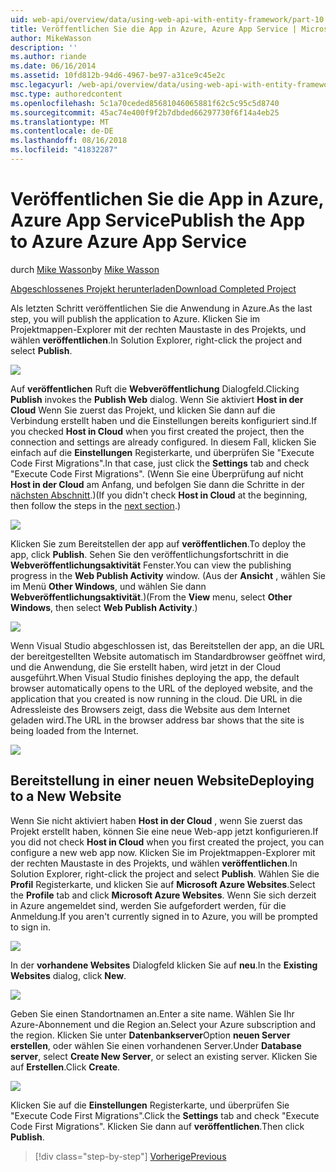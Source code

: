 ```yaml
---
uid: web-api/overview/data/using-web-api-with-entity-framework/part-10
title: Veröffentlichen Sie die App in Azure, Azure App Service | Microsoft-Dokumentation
author: MikeWasson
description: ''
ms.author: riande
ms.date: 06/16/2014
ms.assetid: 10fd812b-94d6-4967-be97-a31ce9c45e2c
msc.legacyurl: /web-api/overview/data/using-web-api-with-entity-framework/part-10
msc.type: authoredcontent
ms.openlocfilehash: 5c1a70ceded85681046065881f62c5c95c5d8740
ms.sourcegitcommit: 45ac74e400f9f2b7dbded66297730f6f14a4eb25
ms.translationtype: MT
ms.contentlocale: de-DE
ms.lasthandoff: 08/16/2018
ms.locfileid: "41832287"
---
```

<a name="publish-the-app-to-azure-azure-app-service"></a><span data-ttu-id="5b7e0-102">Veröffentlichen Sie die App in Azure, Azure App Service</span><span class="sxs-lookup"><span data-stu-id="5b7e0-102">Publish the App to Azure Azure App Service</span></span>
====================
<span data-ttu-id="5b7e0-103">durch [Mike Wasson](https://github.com/MikeWasson)</span><span class="sxs-lookup"><span data-stu-id="5b7e0-103">by [Mike Wasson](https://github.com/MikeWasson)</span></span>

[<span data-ttu-id="5b7e0-104">Abgeschlossenes Projekt herunterladen</span><span class="sxs-lookup"><span data-stu-id="5b7e0-104">Download Completed Project</span></span>](https://github.com/MikeWasson/BookService)

<span data-ttu-id="5b7e0-105">Als letzten Schritt veröffentlichen Sie die Anwendung in Azure.</span><span class="sxs-lookup"><span data-stu-id="5b7e0-105">As the last step, you will publish the application to Azure.</span></span> <span data-ttu-id="5b7e0-106">Klicken Sie im Projektmappen-Explorer mit der rechten Maustaste in des Projekts, und wählen **veröffentlichen**.</span><span class="sxs-lookup"><span data-stu-id="5b7e0-106">In Solution Explorer, right-click the project and select **Publish**.</span></span>

![](part-10/_static/image1.png)

<span data-ttu-id="5b7e0-107">Auf **veröffentlichen** Ruft die **Webveröffentlichung** Dialogfeld.</span><span class="sxs-lookup"><span data-stu-id="5b7e0-107">Clicking **Publish** invokes the **Publish Web** dialog.</span></span> <span data-ttu-id="5b7e0-108">Wenn Sie aktiviert **Host in der Cloud** Wenn Sie zuerst das Projekt, und klicken Sie dann auf die Verbindung erstellt haben und die Einstellungen bereits konfiguriert sind.</span><span class="sxs-lookup"><span data-stu-id="5b7e0-108">If you checked **Host in Cloud** when you first created the project, then the connection and settings are already configured.</span></span> <span data-ttu-id="5b7e0-109">In diesem Fall, klicken Sie einfach auf die **Einstellungen** Registerkarte, und überprüfen Sie &quot;Execute Code First Migrations&quot;.</span><span class="sxs-lookup"><span data-stu-id="5b7e0-109">In that case, just click the **Settings** tab and check &quot;Execute Code First Migrations&quot;.</span></span> <span data-ttu-id="5b7e0-110">(Wenn Sie eine Überprüfung auf nicht **Host in der Cloud** am Anfang, und befolgen Sie dann die Schritte in der [nächsten Abschnitt](#new-website).)</span><span class="sxs-lookup"><span data-stu-id="5b7e0-110">(If you didn't check **Host in Cloud** at the beginning, then follow the steps in the [next section](#new-website).)</span></span>

[![](part-10/_static/image3.png)](part-10/_static/image2.png)

<span data-ttu-id="5b7e0-111">Klicken Sie zum Bereitstellen der app auf **veröffentlichen**.</span><span class="sxs-lookup"><span data-stu-id="5b7e0-111">To deploy the app, click **Publish**.</span></span> <span data-ttu-id="5b7e0-112">Sehen Sie den veröffentlichungsfortschritt in die **Webveröffentlichungsaktivität** Fenster.</span><span class="sxs-lookup"><span data-stu-id="5b7e0-112">You can view the publishing progress in the **Web Publish Activity** window.</span></span> <span data-ttu-id="5b7e0-113">(Aus der **Ansicht** , wählen Sie im Menü **Other Windows**, und wählen Sie dann **Webveröffentlichungsaktivität**.)</span><span class="sxs-lookup"><span data-stu-id="5b7e0-113">(From the **View** menu, select **Other Windows**, then select **Web Publish Activity**.)</span></span>

![](part-10/_static/image4.png)

<span data-ttu-id="5b7e0-114">Wenn Visual Studio abgeschlossen ist, das Bereitstellen der app, an die URL der bereitgestellten Website automatisch im Standardbrowser geöffnet wird, und die Anwendung, die Sie erstellt haben, wird jetzt in der Cloud ausgeführt.</span><span class="sxs-lookup"><span data-stu-id="5b7e0-114">When Visual Studio finishes deploying the app, the default browser automatically opens to the URL of the deployed website, and the application that you created is now running in the cloud.</span></span> <span data-ttu-id="5b7e0-115">Die URL in die Adressleiste des Browsers zeigt, dass die Website aus dem Internet geladen wird.</span><span class="sxs-lookup"><span data-stu-id="5b7e0-115">The URL in the browser address bar shows that the site is being loaded from the Internet.</span></span>

[![](part-10/_static/image6.png)](part-10/_static/image5.png)

<a id="new-website"></a>
## <a name="deploying-to-a-new-website"></a><span data-ttu-id="5b7e0-116">Bereitstellung in einer neuen Website</span><span class="sxs-lookup"><span data-stu-id="5b7e0-116">Deploying to a New Website</span></span>

<span data-ttu-id="5b7e0-117">Wenn Sie nicht aktiviert haben **Host in der Cloud** , wenn Sie zuerst das Projekt erstellt haben, können Sie eine neue Web-app jetzt konfigurieren.</span><span class="sxs-lookup"><span data-stu-id="5b7e0-117">If you did not check **Host in Cloud** when you first created the project, you can configure a new web app now.</span></span> <span data-ttu-id="5b7e0-118">Klicken Sie im Projektmappen-Explorer mit der rechten Maustaste in des Projekts, und wählen **veröffentlichen**.</span><span class="sxs-lookup"><span data-stu-id="5b7e0-118">In Solution Explorer, right-click the project and select **Publish**.</span></span> <span data-ttu-id="5b7e0-119">Wählen Sie die **Profil** Registerkarte, und klicken Sie auf **Microsoft Azure Websites**.</span><span class="sxs-lookup"><span data-stu-id="5b7e0-119">Select the **Profile** tab and click **Microsoft Azure Websites**.</span></span> <span data-ttu-id="5b7e0-120">Wenn Sie sich derzeit in Azure angemeldet sind, werden Sie aufgefordert werden, für die Anmeldung.</span><span class="sxs-lookup"><span data-stu-id="5b7e0-120">If you aren't currently signed in to Azure, you will be prompted to sign in.</span></span>

[![](part-10/_static/image8.png)](part-10/_static/image7.png)

<span data-ttu-id="5b7e0-121">In der **vorhandene Websites** Dialogfeld klicken Sie auf **neu**.</span><span class="sxs-lookup"><span data-stu-id="5b7e0-121">In the **Existing Websites** dialog, click **New**.</span></span>

![](part-10/_static/image9.png)

<span data-ttu-id="5b7e0-122">Geben Sie einen Standortnamen an.</span><span class="sxs-lookup"><span data-stu-id="5b7e0-122">Enter a site name.</span></span> <span data-ttu-id="5b7e0-123">Wählen Sie Ihr Azure-Abonnement und die Region an.</span><span class="sxs-lookup"><span data-stu-id="5b7e0-123">Select your Azure subscription and the region.</span></span> <span data-ttu-id="5b7e0-124">Klicken Sie unter **Datenbankserver**Option **neuen Server erstellen**, oder wählen Sie einen vorhandenen Server.</span><span class="sxs-lookup"><span data-stu-id="5b7e0-124">Under **Database server**, select **Create New Server**, or select an existing server.</span></span> <span data-ttu-id="5b7e0-125">Klicken Sie auf **Erstellen**.</span><span class="sxs-lookup"><span data-stu-id="5b7e0-125">Click **Create**.</span></span>

[![](part-10/_static/image11.png)](part-10/_static/image10.png)

<span data-ttu-id="5b7e0-126">Klicken Sie auf die **Einstellungen** Registerkarte, und überprüfen Sie &quot;Execute Code First Migrations&quot;.</span><span class="sxs-lookup"><span data-stu-id="5b7e0-126">Click the **Settings** tab and check &quot;Execute Code First Migrations&quot;.</span></span> <span data-ttu-id="5b7e0-127">Klicken Sie dann auf **veröffentlichen**.</span><span class="sxs-lookup"><span data-stu-id="5b7e0-127">Then click **Publish**.</span></span>

> [!div class="step-by-step"]
> [<span data-ttu-id="5b7e0-128">Vorherige</span><span class="sxs-lookup"><span data-stu-id="5b7e0-128">Previous</span></span>](part-9.md)
